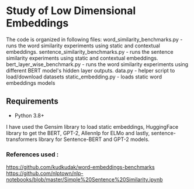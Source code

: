 # Study of Low Dimensional Embeddings

The code is organized in following files:
word_similarity_benchmarks.py - runs the word similarity experiments using static and contextual embeddings.
sentence_similarity_benchmarks.py - runs the sentence similarity experiments using static and contextual embeddings.
bert_layer_wise_benchmark.py - runs the word similarity experiments using different BERT model's hidden layer outputs.
data.py - helper script to load/download datasets
static_embedding.py - loads static word embeddings models

## Requirements

* Python 3.8+

I have used the Gensim library to load static embeddings, HuggingFace library to get the BERT, GPT-2, Allennlp for ELMo and lastly, sentence-transformers library for Sentence-BERT and GPT-2 models.


### References used : 
https://github.com/kudkudak/word-embeddings-benchmarks
https://github.com/nlptown/nlp-notebooks/blob/master/Simple%20Sentence%20Similarity.ipynb
